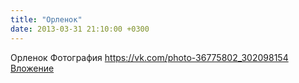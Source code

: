 ```yaml
---
title: "Орленок"
date: 2013-03-31 21:10:00 +0300
---
```


Орленок
Фотография
<a class="vk-attach" href="https://vk.com/photo-36775802_302098154">https://vk.com/photo-36775802_302098154</a>
<a class="vk-attach" href="https://vk.com/photo-36775802_302098154">Вложение</a>

